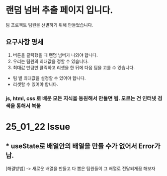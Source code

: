 # 랜덤 넘버 추출 페이지 입니다.

팀 프로젝트 팀원을 선별하기 위해 만들었습니다.

## 요구사항 명세

1. 버튼을 클릭했을 때 랜덤 넘버가 나와야 합니다.
2. 우리는 팀원의 최대값을 정할 수 있습니다.
3. 최대값 만큼만 클릭하고 리셋을 한 뒤에 다음 팀을 고를 수 있습니다.

- 팀 별 최대값을 설정할 수 있어야 합니다.
- 리셋할 수 있어야 합니다.

### js, html, css 로 배운 모든 지식을 동원해서 만들면 됨. 모르는 건 인터넷 검색을 통해서 복붙

# 25_01_22 Issue

## \* useState로 배열안의 배열을 만들 수가 없어서 Error가 남.

[해결방법] -> 새로운 배열을 만들고 다 뽑은 팀원들이 그 배열로 전달되게끔 해보자
